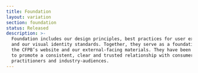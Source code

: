```yaml
---
title: Foundation
layout: variation
section: foundation
status: Released
description: >-
  Foundation includes our design principles, best practices for user experience,
  and our visual identity standards. Together, they serve as a foundation for
  the CFPB’s website and our external-facing materials. They have been designed
  to promote a consistent, clear and trusted relationship with consumers,
  practitioners and industry-audiences.
---
```


